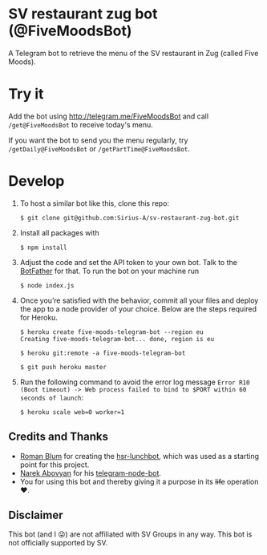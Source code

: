 # SV restaurant zug bot (@FiveMoodsBot)
A Telegram bot to retrieve the menu of the SV restaurant in Zug (called Five Moods).

# Try it 
Add the bot using http://telegram.me/FiveMoodsBot and call `/get@FiveMoodsBot` to receive today's menu.

If you want the bot to send you the menu regularly, try  `/getDaily@FiveMoodsBot` or `/getPartTime@FiveMoodsBot`.

# Develop
1. To host a similar bot like this, clone this repo:

    ```
    $ git clone git@github.com:Sirius-A/sv-restaurant-zug-bot.git
    ```

2. Install all packages with

    ```
    $ npm install
    ```

3. Adjust the code and set the API token to your own bot. Talk to the [BotFather](https://telegram.me/BotFather) for that.
    To run the bot on your machine run

    ```
    $ node index.js
    ```

4. Once you’re satisfied with the behavior, commit all your files and deploy the app to a node provider of your choice. Below are the steps required  for Heroku.

    ```
    $ heroku create five-moods-telegram-bot --region eu
    Creating five-moods-telegram-bot... done, region is eu
        
    $ heroku git:remote -a five-moods-telegram-bot
    
    $ git push heroku master
    ```

5. Run the following command to avoid the error log message `Error R10 (Boot timeout) -> Web process failed to bind to $PORT within 60 seconds of launch`:

    ```
    $ heroku scale web=0 worker=1
    ```

## Credits and Thanks
 * [Roman Blum](https://github.com/rmnblm/) for creating the [hsr-lunchbot](hsr-lunchbot), which was used as a starting point for this project.
 * [Narek Abovyan](https://github.com/Naltox) for his [telegram-node-bot](https://github.com/Naltox/telegram-node-bot).
 * You for using this bot and thereby giving it a purpose in its ~~life~~ operation :heart:.
 
## Disclaimer
This bot (and I :stuck_out_tongue_winking_eye:) are not affiliated with SV Groups in any way. This bot is not officially supported by SV.